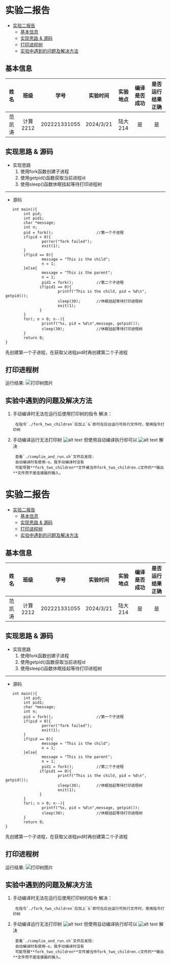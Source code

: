 # 实验二报告
  
  
- [实验二报告](#实验二报告 )
  - [基本信息](#基本信息 )
  - [实现思路 & 源码](#实现思路--源码 )
  - [打印进程树](#打印进程树 )
  - [实验中遇到的问题及解决方法](#实验中遇到的问题及解决方法 )
  
## 基本信息
  
|姓名 |班级 |学号 |实验时间|实验地点|编译是否成功|是否运行结果正确|
|:---:|:---:|:---:|:--------:|:-:|:-:|:-:|
|范凯涛|计算2212|202221331055|2024/3/21|陆大214|是|是|




  
  
## 实现思路 & 源码
  
- 实现思路
    1. 使用fork函数创建子进程
    2. 使用getpid()函数获取当前进程id
    3. 使用sleep()函数休眠挂起等待打印进程树
-----------------------
- 源码
```
   int main(){
        int pid;
        int pid1;
        char *message;
        int n;
        pid = fork();                   //第一个子进程
        if(pid < 0){
                perror("fork failed");
                exit(1);
        }
        if(pid == 0){
                message = "This is the child";
                n = 1;
        }else{
                message = "This is the parent";
                n = 1;
                pid1 = fork();          //第二个子进程
               if(pid1 == 0){
                       printf("This is the child, pid = %d\n", getpid());
                       sleep(30);       //休眠挂起等待打印进程树
                       exit(1);
               }
        }
        for(; n > 0; n--){
                printf("%s, pid = %d\n",message, getpid());
                sleep(30);              //休眠挂起等待打印进程树
        }
        return 0;
}
```
  
先创建第一个子进程，在获取父进程pid时再创建第二个子进程
  
## 打印进程树
  
运行结果:
       ![打印树图片](./实验二打印树.png)
  
  
  
  
## 实验中遇到的问题及解决方法
  
1. 手动编译时无法在运行后使用打印树的指令
        解决：
  
        在指令`./fork_two_children`后加上`&`即可在后台运行可执行文件时，使用指令打印树
  
2. 手动编译运行无法打印树
        ![alt text](./问题2.png )
        但使用自动编译执行却可以
        ![alt text](./image.png )
        解决
  
        查看`./complie_and_run.sh`文件后发现:
        自动编译时有使用-o，我手动编译时没有
        可能导致**fork_two_children**文件被当作fork_two_children.c文件的**输出**文件而不是连接器的输入。
  
# 实验二报告
  
  
- [实验二报告](#实验二报告 )
  - [基本信息](#基本信息 )
  - [实现思路 & 源码](#实现思路--源码 )
  - [打印进程树](#打印进程树 )
  - [实验中遇到的问题及解决方法](#实验中遇到的问题及解决方法 )
  
## 基本信息
  
|姓名 |班级 |学号 |实验时间|实验地点|编译是否成功|是否运行结果正确|
|:---:|:---:|:---:|:--------:|:-:|:-:|:-:|
|范凯涛|计算2212|202221331055|2024/3/21|陆大214|是|是|
  
  
  
## 实现思路 & 源码
  
- 实现思路
    1. 使用fork函数创建子进程
    2. 使用getpid()函数获取当前进程id
    3. 使用sleep()函数休眠挂起等待打印进程树
-----------------------
- 源码
```
   int main(){
        int pid;
        int pid1;
        char *message;
        int n;
        pid = fork();                   //第一个子进程
        if(pid < 0){
                perror("fork failed");
                exit(1);
        }
        if(pid == 0){
                message = "This is the child";
                n = 1;
        }else{
                message = "This is the parent";
                n = 1;
                pid1 = fork();          //第二个子进程
               if(pid1 == 0){
                       printf("This is the child, pid = %d\n", getpid());
                       sleep(30);       //休眠挂起等待打印进程树
                       exit(1);
               }
        }
        for(; n > 0; n--){
                printf("%s, pid = %d\n",message, getpid());
                sleep(30);              //休眠挂起等待打印进程树
        }
        return 0;
}
```
  
先创建第一个子进程，在获取父进程pid时再创建第二个子进程
  
## 打印进程树
  
运行结果:
       ![打印树图片](./实验二打印树.png)
  
  
  
  
## 实验中遇到的问题及解决方法
  
1. 手动编译时无法在运行后使用打印树的指令
        解决：
  
        在指令`./fork_two_children`后加上`&`即可在后台运行可执行文件时，使用指令打印树
  
2. 手动编译运行无法打印树
        ![alt text](./问题2.png )
        但使用自动编译执行却可以
        ![alt text](./image.png )
        解决
  
        查看`./complie_and_run.sh`文件后发现:
        自动编译时有使用-o，我手动编译时没有
        可能导致**fork_two_children**文件被当作fork_two_children.c文件的**输出**文件而不是连接器的输入。
  
